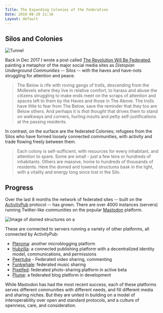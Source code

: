 ```yaml
---
Title: The Expanding Colonies of the Federation
Date: 2018-08-20 11:16
Layout: default
---
```


## Silos and Colonies

![Tunnel]({{site.baseurl}}/images/silo-crop.jpg)

Back in Dec 2017 I wrote a post called [The Revolution Will Be Federated](https://www.monkinetic.blog/the-revolution-will-be-federated.html), painting a metaphor of the major social media sites as *Distopian Underground Communities* -- Silos -- with the haves and have-nots struggling for attention and peace.

> The Below is rife with roving gangs of trolls, descending from the Midlevels where they live in relative comfort, to harass and abuse the citizens struggling to make ends meet on the scraps of attention and spaces left to them by the Haves and those in The Above. The trolls have little to fear from The Below, save the reminder that they too are Below others. And perhaps it is *that thought* that drives them to stand on walkways and corners, hurling insults and petty self-justifications at the passing residents.

In contrast, on the surface are the federated Colonies; refugees from the Silos who have formed loosely connected communities, with activity and trade flowing freely between them.

> Each colony is self-sufficient, with resources for every inhabitant, and attention to spare. Some are small - just a few tens or hundreds of inhabitants. Others are massive, home to hundreds of thousands of residents. Here the domed and towered structures bask in the light, with a vitality and energy long since lost in the Silo.

## Progress

Over the last 8 months the network of federated sites -- built on the [ActivityPub](https://activitypub.rocks/) protocol -- has grown. There are over 4000 instances (servers) running Twitter-like communities on the popular [Mastodon](https://joinmastodon.org) platform.

![Image of domed structures on a ]({{site.baseurl}}/images/ken-fairclough-ken-fairclough-microtech-lookfeel-concept-01-add-lighting-crop.jpg)

These are connected to servers running a variety of other platforms, all connected by ActivityPub:

- [Pleroma](https://blog.soykaf.com/post/what-is-pleroma/): another microblogging platform
- [Hubzilla](https://project.hubzilla.org/page/hubzilla/hubzilla-project): a connected publishing platform with a decentralized identity model, communications, and permissions
- [Peertube](https://github.com/Chocobozzz/PeerTube#--peertube) - Federated video sharing, commenting
- [Funkwhale](https://funkwhale.audio/): federated music sharing
- [Pixelfed](https://pixelfed.social/): federated photo-sharing platform in active beta
- [Plume](https://github.com/Plume-org/Plume): a federated blog platform in development

While Mastodon has had the most recent success, each of these platforms serves different communities with different needs, and fill different media and sharing niches. But they are united in building on a model of interoperability over open and standard protocols, and a culture of openness, care, and consideration.


